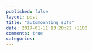 ```yaml
---
published: false
layout: post
title: "automounting s3fs"
date: 2017-01-11 13:20:22 +1100
comments: true
categories: 
---
```

